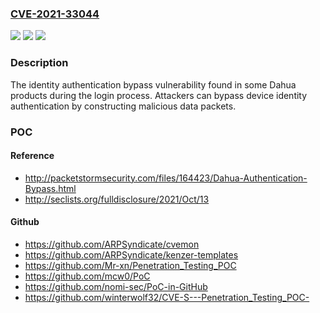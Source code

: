 ### [CVE-2021-33044](https://cve.mitre.org/cgi-bin/cvename.cgi?name=CVE-2021-33044)
![](https://img.shields.io/static/v1?label=Product&message=Some%20Dahua%20IP%20Camera%2C%20Video%20Intercom%2C%20PTZ%20Dome%20Camera%2C%20Thermal%20Camera%20devices&color=blue)
![](https://img.shields.io/static/v1?label=Version&message=n%2Fa&color=blue)
![](https://img.shields.io/static/v1?label=Vulnerability&message=Improper%20Authentication&color=brighgreen)

### Description

The identity authentication bypass vulnerability found in some Dahua products during the login process. Attackers can bypass device identity authentication by constructing malicious data packets.

### POC

#### Reference
- http://packetstormsecurity.com/files/164423/Dahua-Authentication-Bypass.html
- http://seclists.org/fulldisclosure/2021/Oct/13

#### Github
- https://github.com/ARPSyndicate/cvemon
- https://github.com/ARPSyndicate/kenzer-templates
- https://github.com/Mr-xn/Penetration_Testing_POC
- https://github.com/mcw0/PoC
- https://github.com/nomi-sec/PoC-in-GitHub
- https://github.com/winterwolf32/CVE-S---Penetration_Testing_POC-

